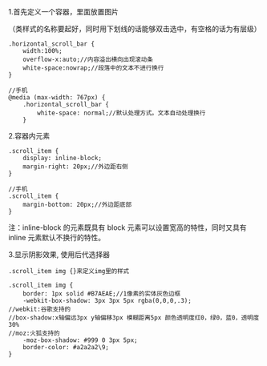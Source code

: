 1.首先定义一个容器，里面放置图片

（类样式的名称要起好，同时用下划线的话能够双击选中，有空格的话为有层级）

    .horizontal_scroll_bar {
        width:100%;
        overflow-x:auto;//内容溢出横向出现滚动条
        white-space:nowrap;//段落中的文本不进行换行
    }

    //手机
    @media (max-width: 767px) {
        .horizontal_scroll_bar {
            white-space: normal;//默认处理方式。文本自动处理换行
        }

2.容器内元素
    <div class="scroll_item">

    .scroll_item {
        display: inline-block;
        margin-right: 20px;//外边距右侧
    }

    //手机
    .scroll_item {
        margin-bottom: 20px;//外边距底部
    }

注：inline-block 的元素既具有 block 元素可以设置宽高的特性，同时又具有 inline 元素默认不换行的特性。

3.显示阴影效果, 使用后代选择器

    .scroll_item img {}来定义img里的样式
 
    .scroll_item img {
        border: 1px solid #B7AEAE;//1像素的实体灰色边框
        -webkit-box-shadow: 3px 3px 5px rgba(0,0,0,.3);
    //webkit:谷歌支持的
    //box-shadow:x轴偏远3px y轴偏移3px 模糊距离5px 颜色透明度红0，绿0，蓝0，透明度30%
    //moz:火狐支持的
        -moz-box-shadow: #999 0 3px 5px;
        border-color: #a2a2a2\9;
    }
  